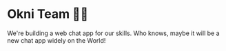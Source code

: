 # Okni Team 💪🏻
We're building a web chat app for our skills. Who knows, maybe it will be a new chat app widely on the World!
